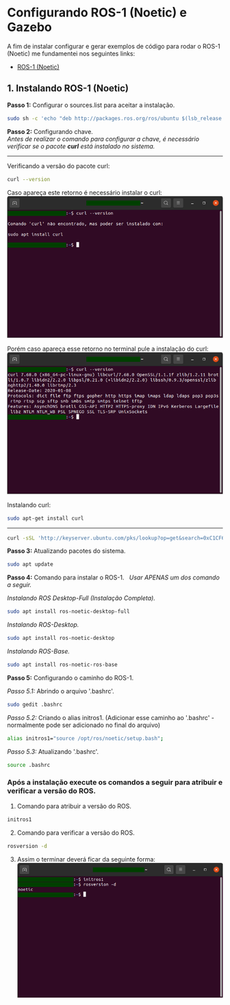 # Configurando ROS-1 (Noetic) e Gazebo
A fim de instalar configurar e gerar exemplos de código para rodar o ROS-1 (Noetic) me fundamentei nos seguintes links:

* [ROS-1 (Noetic)](http://wiki.ros.org/noetic/Installation/Ubuntu)

## 1. Instalando ROS-1 (Noetic)
**Passo 1:** Configurar o sources.list para aceitar a instalação.
```bash
sudo sh -c 'echo "deb http://packages.ros.org/ros/ubuntu $(lsb_release -sc) main" > /etc/apt/sources.list.d/ros-latest.list'
```

**Passo 2:** Configurando chave. <br/>
*Antes de realizar o comando para configurar a chave, é necessário verificar se o pacote **curl** está instalado no sistema.*

---
Verificando a versão do pacote curl:
```bash
curl --version
```
Caso apareça este retorno é necessário instalar o curl: <br/>
![curl not found](/images/curl_not_found.png)

Porém caso apareça esse retorno no terminal pule a instalação do curl: <br/>
![curl version](/images/curl_version.png)

Instalando curl:
```bash
sudo apt-get install curl
```
---

```bash
curl -sSL 'http://keyserver.ubuntu.com/pks/lookup?op=get&search=0xC1CF6E31E6BADE8868B172B4F42ED6FBAB17C654' | sudo apt-key add -
```

**Passo 3:** Atualizando pacotes do sistema.
```bash
sudo apt update
```

**Passo 4:** Comando para instalar o ROS-1. &nbsp;
*Usar APENAS um dos comando a seguir.*

*Instalando ROS Desktop-Full (Instalação Completa).*
```bash
sudo apt install ros-noetic-desktop-full
```

*Instalando ROS-Desktop.*
```bash
sudo apt install ros-noetic-desktop
```

*Instalando ROS-Base.*
```bash
sudo apt install ros-noetic-ros-base
```

**Passo 5:** Configurando o caminho do ROS-1.

*Passo 5.1:* Abrindo o arquivo '.bashrc'.
```bash
sudo gedit .bashrc
```

*Passo 5.2:* Criando o alias initros1.
(Adicionar esse caminho ao '.bashrc' - normalmente pode ser adicionado no final do arquivo)
```bash
alias initros1="source /opt/ros/noetic/setup.bash";
```

*Passo 5.3:* Atualizando '.bashrc'.
```bash
source .bashrc
```

### Após a instalação execute os comandos a seguir para atribuir e verificar a versão do ROS. <br/>
1. Comando para atribuir a versão do ROS.
```bash
initros1
```
2. Comando para verificar a versão do ROS.
```bash
rosversion -d
```
3. Assim o terminar deverá ficar da seguinte forma: <br/>
![Version ROS](/images/ros_version.png)

```bash

```

